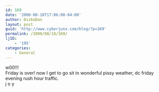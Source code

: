 ```yaml
---
id: 169
date: '2000-08-18T17:06:00-04:00'
author: DizkoDan
layout: post
guid: 'http://www.cyberjunx.com/blog/?p=169'
permalink: /2000/08/18/169/
ljID:
    - '195'
categories:
    - General
---
```


w00!!!  
Friday is over! now I get to go sit in wonderful pissy weather, dc friday evening rush hour traffic.  
j o y